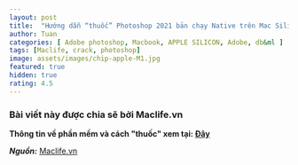 ```yaml
---
layout: post
title:  "Hướng dẫn “thuốc” Photoshop 2021 bản chạy Native trên Mac Silicon"
author: Tuan
categories: [ Adobe photoshop, Macbook, APPLE SILICON, Adobe, db&ml ]
tags: [Maclife, crack, photoshop]
image: assets/images/chip-apple-M1.jpg
featured: true
hidden: true
rating: 4.5
---
```


### Bài viết này được chia sẽ bởi Maclife.vn

**Thông tin về phần mềm và cách "thuốc" xem tại: [Đây](https://maclife.vn/huong-dan-thuoc-photoshop-2021-ban-chay-native-tren-mac-silicon.html)**

***Nguồn:*** [Maclife.vn](https://maclife.vn/huong-dan-thuoc-photoshop-2021-ban-chay-native-tren-mac-silicon.html)
